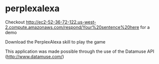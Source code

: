 # perplexalexa

Checkout http://ec2-52-36-72-122.us-west-2.compute.amazonaws.com/respond/Your%20sentence%20here for a demo

Download the PerplexAlexa skill to play the game

This application was made possible through the use of the Datamuse API (http://www.datamuse.com/)
